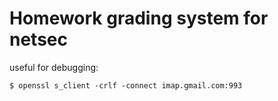 Homework grading system for netsec
==================================

useful for debugging: 
```
$ openssl s_client -crlf -connect imap.gmail.com:993
```